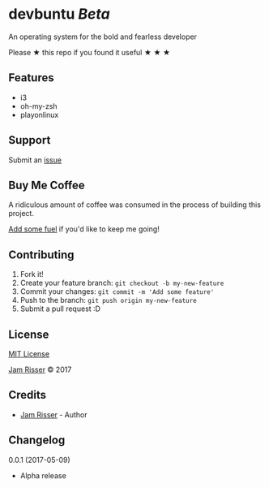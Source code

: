 # devbuntu _Beta_

An operating system for the bold and fearless developer

Please &#9733; this repo if you found it useful &#9733; &#9733; &#9733;


## Features
<!------------------------------------------------------->

* i3
* oh-my-zsh
* playonlinux


## Support
<!------------------------------------------------------->

Submit an [issue](https://github.com/jamrizzi/devbuntu/issues/new)


## Buy Me Coffee
<!------------------------------------------------------->

A ridiculous amount of coffee was consumed in the process of building this project.

[Add some fuel](https://jamrizzi.com/#!/buy-me-coffee) if you'd like to keep me going!


## Contributing
<!------------------------------------------------------->

1. Fork it!
2. Create your feature branch: `git checkout -b my-new-feature`
3. Commit your changes: `git commit -m 'Add some feature'`
4. Push to the branch: `git push origin my-new-feature`
5. Submit a pull request :D


## License
<!------------------------------------------------------->

[MIT License](https://github.com/jamrizzi/devbuntu/blob/master/LICENSE)

[Jam Risser](https://jamrizzi.com) &copy; 2017


## Credits
<!------------------------------------------------------->

* [Jam Risser](https://jamrizzi.com) - Author


## Changelog
<!------------------------------------------------------->

0.0.1 (2017-05-09)
* Alpha release
